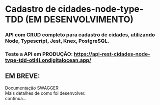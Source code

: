 # Cadastro de cidades-node-type-TDD (EM DESENVOLVIMENTO)

### API com CRUD completo para cadastro de cidades, utilizando Node, Typescript, Jest, Knex, PostgreSQL.
### Teste a API em PRODUÇÃO: https://api-rest-cidades-node-type-tdd-oti4j.ondigitalocean.app/ 

## EM BREVE: 
Documentação SWAGGER  
Mais detalhes de como foi desenvolver.  
continua...

